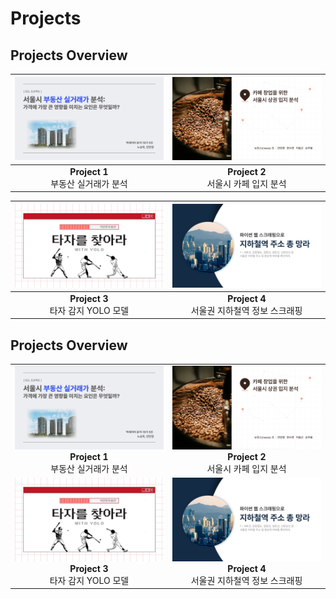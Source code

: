 # Projects

## Projects Overview

| [![SQL 데이터 분석](SQL%20project/realestate1.png)](SQL%20project/서울시%20부동산%20실거래가%20분석.pdf) | [![파이썬 데이터 분석](Python%20project/cafe1.png)](Python%20project/서울시%20카페%20입지%20분석.pdf) |
|:-----------------------------------------------------------------:|:-----------------------------------------------------------------:|
| **Project 1**<br> 부동산 실거래가 분석                       | **Project 2**<br> 서울시 카페 입지 분석                         |

| [![딥러닝](DL%20project/hitterdetector1.png)](DL%20project/타자를찾아라withYOLO.pdf)  | [![파이썬 웹 스크래핑](Python%20project/subway1.png)](Python%20project/서울시%20카페%20입지%20분석.pdf) |
|:----------------------------------------------------------------:|:----------------------------------------------------------------:|
| **Project 3**<br> 타자 감지 YOLO 모델                | **Project 4**<br> 서울권 지하철역 정보 스크래핑               |




## Projects Overview

<table>
  <tr>
    <td align="center">
      <a href="SQL%20project/서울시%20부동산%20실거래가%20분석.pdf">
        <img src="SQL%20project/realestate1.png" alt="SQL 데이터 분석" width="300"/>
      </a>
      <br>
      <strong>Project 1</strong><br>
      부동산 실거래가 분석
    </td>
    <td align="center">
      <a href="Python%20project/서울시%20카페%20입지%20분석.pdf">
        <img src="Python%20project/cafe1.png" alt="파이썬 데이터 분석" width="300"/>
      </a>
      <br>
      <strong>Project 2</strong><br>
      서울시 카페 입지 분석
    </td>
  </tr>
  <tr>
    <td align="center">
      <a href="DL%20project/타자를찾아라withYOLO.pdf">
        <img src="DL%20project/hitterdetector1.png" alt="딥러닝" width="300"/>
      </a>
      <br>
      <strong>Project 3</strong><br>
      타자 감지 YOLO 모델
    </td>
    <td align="center">
      <a href="Python%20project/서울시%20카페%20입지%20분석.pdf">
        <img src="Python%20project/subway1.png" alt="파이썬 웹 스크래핑" width="300"/>
      </a>
      <br>
      <strong>Project 4</strong><br>
      서울권 지하철역 정보 스크래핑
    </td>
  </tr>
</table>
